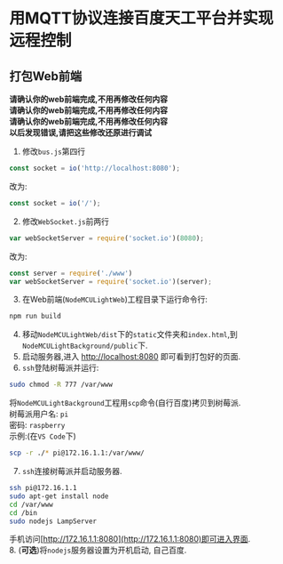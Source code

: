 # 用MQTT协议连接百度天工平台并实现远程控制

## 打包Web前端
**请确认你的web前端完成,不用再修改任何内容**  
**请确认你的web前端完成,不用再修改任何内容**  
**请确认你的web前端完成,不用再修改任何内容**  
**以后发现错误,请把这些修改还原进行调试**
1. 修改`bus.js`第四行
```JavaScript
const socket = io('http://localhost:8080'); 
```
改为:
```JavaScript
const socket = io('/'); 
```
2. 修改`WebSocket.js`前两行
```JavaScript
var webSocketServer = require('socket.io')(8080);
```
改为:
```JavaScript
const server = require('./www')
var webSocketServer = require('socket.io')(server);
```

3. 在Web前端(`NodeMCULightWeb`)工程目录下运行命令行:
```Bash
npm run build
```
4. 移动`NodeMCULightWeb/dist`下的`static`文件夹和`index.html`,到`NodeMCULightBackground/public`下.
5. 启动服务器,进入 [http://localhost:8080](http://localhost:8080) 即可看到打包好的页面.
6. `ssh`登陆树莓派并运行:
```Bash
sudo chmod -R 777 /var/www
```
将`NodeMCULightBackground`工程用`scp`命令(自行百度)拷贝到树莓派.  
树莓派用户名: `pi`  
密码: `raspberry`  
示例:(在`VS Code`下)
```Bash
scp -r ./* pi@172.16.1.1:/var/www/
```

7. `ssh`连接树莓派并启动服务器.
```Bash
ssh pi@172.16.1.1
sudo apt-get install node
cd /var/www
cd /bin
sudo nodejs LampServer
```
手机访问[http://172.16.1.1:8080](http://172.16.1.1:8080)即可进入界面.  
8. (**可选**)将`nodejs`服务器设置为开机启动, 自己百度.

